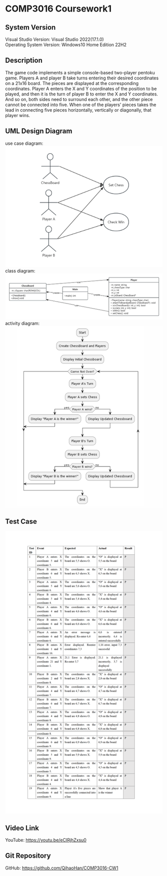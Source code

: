 # COMP3016 Coursework1

## System Version
Visual Studio Version: Visual Studio 2022(17.1.0)<br/>
Operating System Version: Windows10 Home Edition 22H2

## Description
The game code implements a simple console-based two-player pentoku game.   Players A and player B take turns entering their desired coordinates on a 21x16 board.   The pieces are displayed at the corresponding coordinates.  Player A enters the X and Y coordinates of the position to be played, and then it is the turn of player B to enter the X and Y coordinates.  And so on, both sides need to surround each other, and the other piece cannot be connected into five.  When one of the players' pieces takes the lead in connecting five pieces horizontally, vertically or diagonally, that player wins.

## UML Design Diagram
use case diagram: <br/>
![Screenshot](UML/usecase_diagram.jpg)<br/>
class diagram: <br/>
![Screenshot](UML/class_diagram.jpg)<br/>
activity diagram: <br/>
![Screenshot](UML/activity_diagram.jpg)


## Test Case
![Screenshot](test.jpg)

## Video Link
YouTube: https://youtu.be/eCIRjhZxsu0

## Git Repository
GitHub: https://github.com/QihaoHan/COMP3016-CW1
